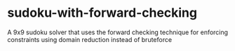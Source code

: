 # sudoku-with-forward-checking
A 9x9 sudoku solver that uses the forward checking technique for enforcing constraints using domain reduction instead of bruteforce
